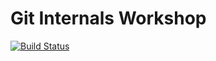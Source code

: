 Git Internals Workshop
======================

[![Build Status](https://travis-ci.org/vaibhavsagar/git-internals-workshop.svg?branch=master)](https://travis-ci.org/vaibhavsagar/git-internals-workshop)

